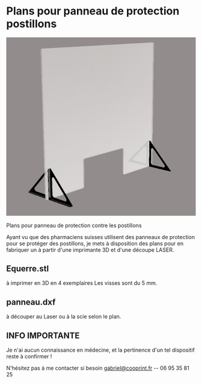 # Plans pour panneau de protection postillons

![Image description](https://raw.githubusercontent.com/Benhalor/panneau_protection/master/image.JPG)

Plans pour panneau de protection contre les postillons

Ayant vu que des pharmaciens suisses utilisent des panneaux de protection pour se protéger des postillons, je mets à  disposition des plans pour en fabriquer un à partir d'une imprimante 3D et d'une découpe LASER.

## Equerre.stl
à imprimer en 3D en 4 exemplaires
Les visses sont du 5 mm.

## panneau.dxf 
à découper au Laser ou à la scie selon le plan.

## INFO IMPORTANTE
Je n'ai aucun connaissance en médecine, et la pertinence d'un tel dispositif reste à confirmer !

N'hésitez pas à me contacter si besoin
gabriel@cooprint.fr -- 06 95 35 81 25
